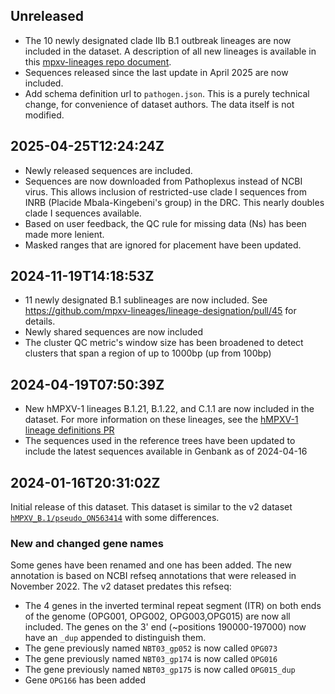 ## Unreleased

- The 10 newly designated clade IIb B.1 outbreak lineages are now included in the dataset. A description of all new lineages is available in this [mpxv-lineages repo document](https://github.com/mpxv-lineages/lineage-designation/blob/master/designation_records/A.2.5-C.1.3-E.3.1-E-4-F.4.1-G.1-etc_2025-09-07.md).
- Sequences released since the last update in April 2025 are now included.
- Add schema definition url to `pathogen.json`. This is a purely technical change, for convenience of dataset authors. The data itself is not modified.

## 2025-04-25T12:24:24Z

- Newly released sequences are included.
- Sequences are now downloaded from Pathoplexus instead of NCBI virus. This allows inclusion of restricted-use clade I sequences from INRB (Placide Mbala-Kingebeni's group) in the DRC. This nearly doubles clade I sequences available.
- Based on user feedback, the QC rule for missing data (Ns) has been made more lenient.
- Masked ranges that are ignored for placement have been updated.

## 2024-11-19T14:18:53Z

- 11 newly designated B.1 sublineages are now included. See <https://github.com/mpxv-lineages/lineage-designation/pull/45> for details.
- Newly shared sequences are now included
- The cluster QC metric's window size has been broadened to detect clusters that span a region of up to 1000bp (up from 100bp)

## 2024-04-19T07:50:39Z

- New hMPXV-1 lineages B.1.21, B.1.22, and C.1.1 are now included in the dataset. For more information on these lineages, see the [hMPXV-1 lineage definitions PR](https://github.com/mpxv-lineages/lineage-designation/pull/37)
- The sequences used in the reference trees have been updated to include the latest sequences available in Genbank as of 2024-04-16

## 2024-01-16T20:31:02Z

Initial release of this dataset. This dataset is similar to the v2 dataset [`hMPXV_B.1/pseudo_ON563414`](https://github.com/nextstrain/nextclade_data/tree/2023-08-17--15-51-24--UTC/data/datasets/hMPXV_B.1/references/pseudo_ON563414/versions/2023-08-01T12%3A00%3A00Z/files) with some differences.

### New and changed gene names

Some genes have been renamed and one has been added. The new annotation is based on NCBI refseq annotations that were released in November 2022. The v2 dataset predates this refseq:

- The 4 genes in the inverted terminal repeat segment (ITR) on both ends of the genome (OPG001, OPG002, OPG003,OPG015) are now all included. The genes on the 3' end (~positions 190000-197000) now have an `_dup` appended to distinguish them.
- The gene previously named `NBT03_gp052` is now called `OPG073`
- The gene previously named `NBT03_gp174` is now called `OPG016`
- The gene previously named `NBT03_gp175` is now called `OPG015_dup`
- Gene `OPG166` has been added
